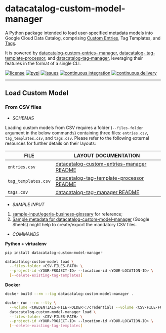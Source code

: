 # datacatalog-custom-model-manager

A Python package intended to load user-specified metadata models into Google Cloud Data Catalog,
comprising [Custom Entries](https://cloud.google.com/data-catalog/docs/how-to/custom-entries), Tag
Templates, and [Tags](https://cloud.google.com/data-catalog/docs/concepts/overview#tags).

It is powered by [datacatalog-custom-entries-
manager](https://github.com/ricardolsmendes/datacatalog-custom-entries-manager), [datacatalog-
tag-template-processor](https://github.com/mesmacosta/datacatalog-tag-template-processor), and
[datacatalog-tag-manager](https://github.com/ricardolsmendes/datacatalog-tag-manager), leveraging
their features in the format of a single CLI.

[![license](https://img.shields.io/github/license/ricardolsmendes/datacatalog-custom-model-manager.svg)](https://github.com/ricardolsmendes/datacatalog-custom-model-manager/blob/master/LICENSE)
[![pypi](https://img.shields.io/pypi/v/datacatalog-custom-model-manager.svg)](https://pypi.org/project/datacatalog-custom-model-manager)
[![issues](https://img.shields.io/github/issues/ricardolsmendes/datacatalog-custom-model-manager.svg)](https://github.com/ricardolsmendes/datacatalog-custom-model-manager/issues)
[![continuous integration](https://github.com/ricardolsmendes/datacatalog-custom-model-manager/actions/workflows/continuous-integration.yaml/badge.svg)](https://github.com/ricardolsmendes/datacatalog-custom-model-manager/actions/workflows/continuous-integration.yaml)
[![continuous delivery](https://github.com/ricardolsmendes/datacatalog-custom-model-manager/actions/workflows/continuous-delivery.yaml/badge.svg)](https://github.com/ricardolsmendes/datacatalog-custom-model-manager/actions/workflows/continuous-delivery.yaml)

---

## Load Custom Model

### From CSV files

- _SCHEMAS_

Loading custom models from CSV requires a folder (`--files-folder` argument in the below commands)
containing three files: `entries.csv`, `tag_templates.csv`, and `tags.csv`. Please refer to the
following external resources for further details on their layouts:

| FILE                | LAYOUT DOCUMENTATION                                                                                                                                                        |
| ------------------- | --------------------------------------------------------------------------------------------------------------------------------------------------------------------------- |
| `entries.csv`       | [datacatalog-custom-entries-manager README](https://github.com/ricardolsmendes/datacatalog-custom-entries-manager#211-to-a-csv-file)                                        |
| `tag_templates.csv` | [datacatalog-tag-template-processor README](https://github.com/mesmacosta/datacatalog-tag-template-processor#21-create-a-csv-file-representing-the-templates-to-be-created) |
| `tags.csv`          | [datacatalog-tag-manager README](https://github.com/ricardolsmendes/datacatalog-tag-manager#211-from-a-csv-file)                                                            |

- _SAMPLE INPUT_

1. [sample-input/egeria-business-glossary](https://github.com/ricardolsmendes/datacatalog-custom-model-manager/tree/master/sample-input/egeria-business-glossary)
   for reference;
1. [Sample metadata for datacatalog-custom-model-manager](https://docs.google.com/spreadsheets/d/13MuxLjQGrD-A7R4p_3TGaVFCV3X0atWmyxIINQNF2R4)
   (Google Sheets) might help to create/export the mandatory CSV files.

- _COMMANDS_

**Python + virtualenv**

```sh
pip install datacatalog-custom-model-manager

datacatalog-custom-model load \
  --files-folder <CSV-FILES-PATH> \
  --project-id <YOUR-PROJECT-ID> --location-id <YOUR-LOCATION-ID> \
  [--delete-existing-tag-templates]
```

**Docker**

```sh
docker build --rm --tag datacatalog-custom-model-manager .

docker run --rm --tty \
  --volume <CREDENTIALS-FILE-FOLDER>:/credentials --volume <CSV-FILE-FOLDER>:/data \
  datacatalog-custom-model-manager load \
  --files-folder <CSV-FILES-PATH> \
  --project-id <YOUR-PROJECT-ID> --location-id <YOUR-LOCATION-ID> \
  [--delete-existing-tag-templates]
```
